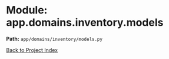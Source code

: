 # Module: app.domains.inventory.models

**Path:** `app/domains/inventory/models.py`

[Back to Project Index](../../../../index.md)
